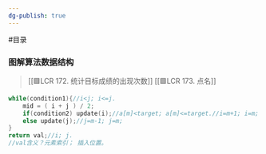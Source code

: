 ```yaml
---
dg-publish: true
---
```

#目录 

### 图解算法数据结构
> [[🟩LCR 172. 统计目标成绩的出现次数]]
> [[🟩LCR 173. 点名]]

```cpp
while(condition1){//i<j; i<=j.
	mid = ( i + j ) / 2;
	if(condition2) update(i);//a[m]<target; a[m]<=target.//i=m+1; i=m;
	else update(j);//j=m-1; j=m;
}
return val;//i; j.
//val含义？元素索引； 插入位置。
```